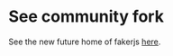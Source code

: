 # See community fork

See the new future home of fakerjs [here](https://github.com/faker-js/faker).
